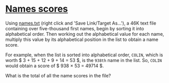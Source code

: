# [Names scores](https://projecteuler.net/problem=22)

Using [names.txt](https://projecteuler.net/project/resources/p022_names.txt)
(right click and 'Save Link/Target As...'),
a 46K text file containing over five-thousand first names,
begin by sorting it into alphabetical order.
Then working out the alphabetical value for
each name, multiply this value by its alphabetical position
in the list to obtain a name score.

For example, when the list is sorted into
alphabetical order, `COLIN`, which
is worth $ 3 + 15 + 12 + 9 + 14 = 53 $, is the
`938th` name in the list. So, `COLIN` would obtain
a score of $ 938 × 53 = 49714 $.

What is the total of all the name scores in the file?
